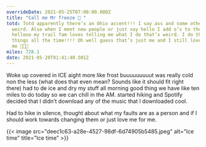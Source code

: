 ```yaml
---
overrideDate: 2021-05-25T07:00:00.000Z
title: "Call me Mr freeze 🥶 "
totd: Totd apparently there’s an Ohio accent!!! I say ass and some other words
  weird. Also when I meet new people or just say hello I add o’s to the end like
  hellooo my trail fam loves telling me what I do that’s weird. I do these
  things all the time!!!! Oh well guess that’s just me and I still love
  me 🥰🥰🥰
miles: 728.1
date: 2021-05-28T01:41:40.501Z
---
```

Woke up covered in ICE aight more like frost buuuuuuuuut was really cold non the less (what does that even mean? Sounds like it should fit right there) had to de ice and dry my stuff all morning good thing we have like ten miles to do today so we can chill in the AM. started hiking and Spotify decided that I didn’t download any of the music that I downloaded cool.



Had to hike in silence, thought about what my faults are as a person and if I should work towards changing them or just love me for me.



{{< image src="deec1c63-a28e-4527-98df-6d74905b5485.jpeg" alt="Ice time" title="Ice time" >}}